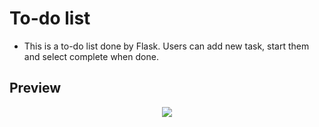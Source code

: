 # To-do list

<ul>
  <li>This is a to-do list done by Flask. Users can add new task, start them and select complete when done.</li>
</ul>

<h2>Preview</h2>
<center><img src="https://user-images.githubusercontent.com/91461938/191906334-99df230f-9cb6-4a47-af14-0fd9eea696f3.gif"></center>
